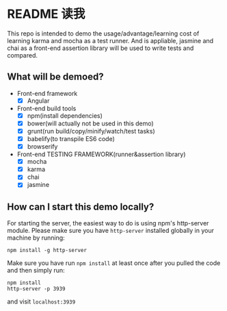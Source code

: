# README 读我

This repo is intended to demo the usage/advantage/learning cost of learning karma and mocha as a test runner. And is appliable, jasmine and chai as a front-end assertion library will be used to write tests and compared.

## What will be demoed?

* Front-end framework
	* [x] Angular
* Front-end build tools
	* [x] npm(install dependencies)
	* [x] bower(will actually not be used in this demo)
	* [x] grunt(run build/copy/minify/watch/test tasks)
	* [x] babelify(to transpile ES6 code)
	* [x] browserify
* Front-end TESTING FRAMEWORK(runner&assertion library)
	* [x] mocha
	* [x] karma
	* [x] chai
	* [x] jasmine

## How can I start this demo locally?

For starting the server, the easiest way to do is using npm's http-server module. Please make sure you have `http-server` installed globally in your machine by running:

```
npm install -g http-server
```

Make sure you have run `npm install` at least once after you pulled the code and then simply run:

```
npm install
http-server -p 3939
```

and visit `localhost:3939`
